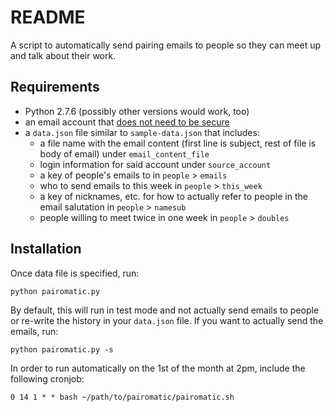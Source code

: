 # README

A script to automatically send pairing emails to people so they can meet up and talk about their work.

## Requirements

* Python 2.7.6 (possibly other versions would work, too)
* an email account that [does not need to be secure](https://support.google.com/accounts/answer/6010255?hl=en)
* a `data.json` file similar to `sample-data.json` that includes:
	- a file name with the email content (first line is subject, rest of file is body of email) under `email_content_file`
	- login information for said account under `source_account`
	- a key of people's emails to in `people` > `emails`
	- who to send emails to this week in `people` > `this_week`
	- a key of nicknames, etc. for how to actually refer to people in the email salutation in `people` > `namesub`
	- people willing to meet twice in one week in `people` > `doubles`

## Installation

Once data file is specified, run:

	python pairomatic.py

By default, this will run in test mode and not actually send emails to people or re-write the history in your `data.json` file. If you want to actually send the emails, run:

	python pairomatic.py -s

In order to run automatically on the 1st of the month at 2pm, include the following cronjob:

	0 14 1 * * bash ~/path/to/pairomatic/pairomatic.sh
